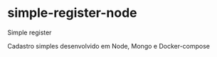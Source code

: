 # simple-register-node
Simple register

Cadastro simples desenvolvido em Node, Mongo e Docker-compose
